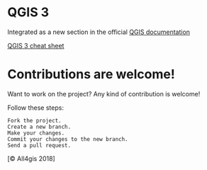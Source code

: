 # QGIS 3 

Integrated as a new section in the official [QGIS documentation](https://docs.qgis.org/testing/en/docs/pyqgis_developer_cookbook/cheat_sheet.html)


[QGIS 3 cheat sheet](https://github.com/All4Gis/QGIS-cheat-sheet/tree/master/QGIS3.md)

# Contributions are welcome!

Want to work on the project? Any kind of contribution is welcome!

Follow these steps:

	Fork the project.
	Create a new branch.
	Make your changes.
	Commit your changes to the new branch.
	Send a pull request.

[© All4gis 2018]


